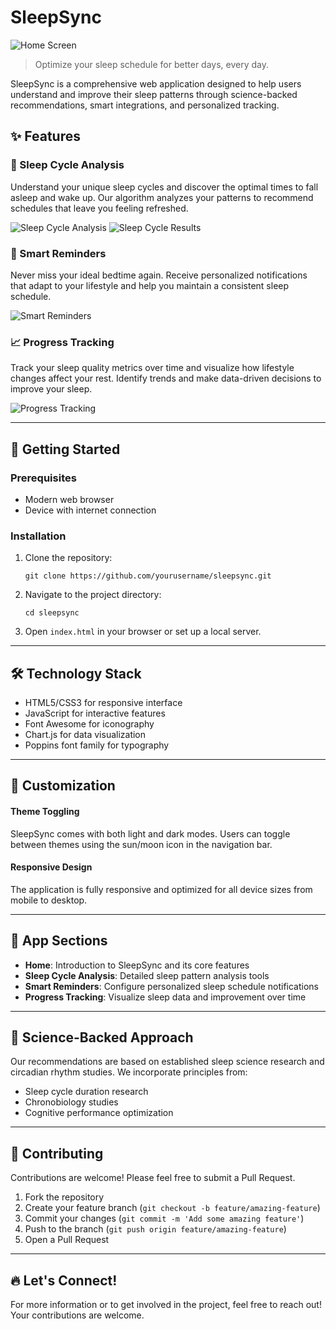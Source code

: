 # SleepSync

![Home Screen](ss/home.png)

> Optimize your sleep schedule for better days, every day.

SleepSync is a comprehensive web application designed to help users understand and improve their sleep patterns through science-backed recommendations, smart integrations, and personalized tracking.

## ✨ Features

### 🌙 Sleep Cycle Analysis
Understand your unique sleep cycles and discover the optimal times to fall asleep and wake up. Our algorithm analyzes your patterns to recommend schedules that leave you feeling refreshed.

![Sleep Cycle Analysis](ss/cycle.png)
![Sleep Cycle Results](ss/cycle_result.png)

### 🔔 Smart Reminders
Never miss your ideal bedtime again. Receive personalized notifications that adapt to your lifestyle and help you maintain a consistent sleep schedule.

![Smart Reminders](ss/smart_remainder.png)

### 📈 Progress Tracking
Track your sleep quality metrics over time and visualize how lifestyle changes affect your rest. Identify trends and make data-driven decisions to improve your sleep.

![Progress Tracking](ss/progress.png)

---

## 🚀 Getting Started

### Prerequisites
- Modern web browser
- Device with internet connection

### Installation
1. Clone the repository:
   ```
   git clone https://github.com/yourusername/sleepsync.git
   ```
2. Navigate to the project directory:
   ```
   cd sleepsync
   ```
3. Open `index.html` in your browser or set up a local server.

---

## 🛠️ Technology Stack

- HTML5/CSS3 for responsive interface
- JavaScript for interactive features
- Font Awesome for iconography
- Chart.js for data visualization
- Poppins font family for typography

---

## 🎨 Customization

#### Theme Toggling
SleepSync comes with both light and dark modes. Users can toggle between themes using the sun/moon icon in the navigation bar.

#### Responsive Design
The application is fully responsive and optimized for all device sizes from mobile to desktop.

---

## 📱 App Sections

- **Home**: Introduction to SleepSync and its core features
- **Sleep Cycle Analysis**: Detailed sleep pattern analysis tools
- **Smart Reminders**: Configure personalized sleep schedule notifications
- **Progress Tracking**: Visualize sleep data and improvement over time

---

## 🧠 Science-Backed Approach

Our recommendations are based on established sleep science research and circadian rhythm studies. We incorporate principles from:
- Sleep cycle duration research
- Chronobiology studies
- Cognitive performance optimization

---

## 🤝 Contributing

Contributions are welcome! Please feel free to submit a Pull Request.

1. Fork the repository
2. Create your feature branch (`git checkout -b feature/amazing-feature`)
3. Commit your changes (`git commit -m 'Add some amazing feature'`)
4. Push to the branch (`git push origin feature/amazing-feature`)
5. Open a Pull Request

---

## 🔥 Let's Connect!

For more information or to get involved in the project, feel free to reach out! Your contributions are welcome.
